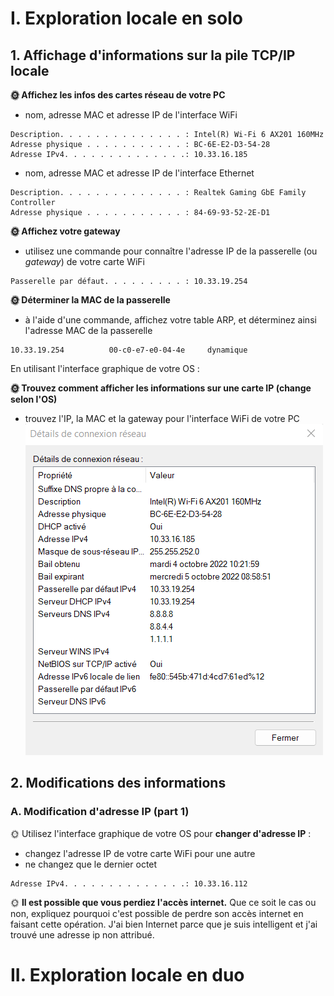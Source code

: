 # I. Exploration locale en solo
## 1. Affichage d'informations sur la pile TCP/IP locale
**🌞 Affichez les infos des cartes réseau de votre PC**
- nom, adresse MAC et adresse IP de l'interface WiFi
```
Description. . . . . . . . . . . . . . : Intel(R) Wi-Fi 6 AX201 160MHz
Adresse physique . . . . . . . . . . . : BC-6E-E2-D3-54-28
Adresse IPv4. . . . . . . . . . . . . .: 10.33.16.185
```
- nom, adresse MAC et adresse IP de l'interface Ethernet
```
Description. . . . . . . . . . . . . . : Realtek Gaming GbE Family Controller
Adresse physique . . . . . . . . . . . : 84-69-93-52-2E-D1
```
**🌞 Affichez votre gateway**

- utilisez une commande pour connaître l'adresse IP de la passerelle (ou *gateway*) de votre carte WiFi
```
Passerelle par défaut. . . . . . . . . : 10.33.19.254
```
**🌞 Déterminer la MAC de la passerelle**

- à l'aide d'une commande, affichez votre table ARP, et déterminez ainsi l'adresse MAC de la passerelle
```
10.33.19.254          00-c0-e7-e0-04-4e     dynamique
```
En utilisant l'interface graphique de votre OS :  

**🌞 Trouvez comment afficher les informations sur une carte IP (change selon l'OS)**

- trouvez l'IP, la MAC et la gateway pour l'interface WiFi de votre PC
![Details](./pics/DetailsWindows.png)

## 2. Modifications des informations
### A. Modification d'adresse IP (part 1)
🌞 Utilisez l'interface graphique de votre OS pour **changer d'adresse IP** :
- changez l'adresse IP de votre carte WiFi pour une autre
- ne changez que le dernier octet
```
Adresse IPv4. . . . . . . . . . . . . .: 10.33.16.112
```
🌞 **Il est possible que vous perdiez l'accès internet.** Que ce soit le cas ou non, expliquez pourquoi c'est possible de perdre son accès internet en faisant cette opération.
J'ai bien Internet parce que je suis intelligent et j'ai trouvé une adresse ip non attribué.

# II. Exploration locale en duo



